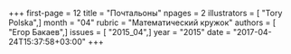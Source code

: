 +++
first-page = 12
title = "Почтальоны"
npages = 2
illustrators = [ "Tory Polska",]
month = "04"
rubric = "Математический кружок"
authors = [ "Егор Бакаев",]
issues = [ "2015_04",]
year = "2015"
date = "2017-04-24T15:37:58+03:00"
+++
